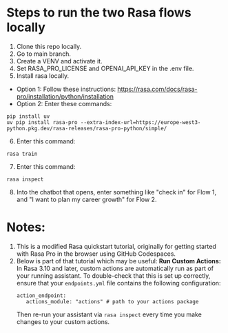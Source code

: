 # Steps to run the two Rasa flows locally
1. Clone this repo locally.
2. Go to main branch.
3. Create a VENV and activate it.
4. Set RASA_PRO_LICENSE and OPENAI_API_KEY in the .env file.
5. Install rasa locally.
- Option 1: Follow these instructions:
https://rasa.com/docs/rasa-pro/installation/python/installation
- Option 2: Enter these commands:
```
pip install uv
uv pip install rasa-pro --extra-index-url=https://europe-west3-python.pkg.dev/rasa-releases/rasa-pro-python/simple/
```
6. Enter this command:
```
rasa train
```
7. Enter this command:
```
rasa inspect
```
8. Into the chatbot that opens, enter something like "check in" for Flow 1, and "I want to plan my career growth" for Flow 2.


# Notes: 
1. This is a modified Rasa quickstart tutorial, originally for getting started with Rasa Pro in the browser using GitHub Codespaces.
2. Below is part of that tutorial which may be useful:
**Run Custom Actions:**
  In Rasa 3.10 and later, custom actions are automatically run as part of your running assistant. To double-check that this is set up correctly, ensure that your `endpoints.yml` file contains the following configuration:
   ```
   action_endpoint:
      actions_module: "actions" # path to your actions package
    ```
   Then re-run your assistant via `rasa inspect` every time you make changes to your custom actions.
